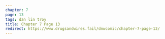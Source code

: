 ```yaml
---
chapter: 7
page: 13
tags: dan lin troy
title: Chapter 7 Page 13
redirect: https://www.drugsandwires.fail/dnwcomic/chapter-7-page-13/
---
```

